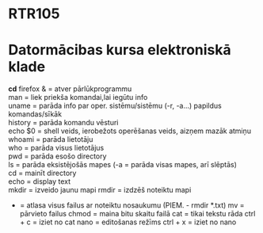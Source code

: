 # RTR105
# Datormācibas kursa elektroniskā klade
**cd** firefox & = atver pārlūkprogrammu  
man = liek priekša komandai,lai iegūtu info  
uname = parāda info par oper. sistēmu/sistēmu (-r, -a...) papildus komandas/sīkāk  
history = parāda komandu vēsturi  
echo $0 = shell veids, ierobežots operēšanas veids, aizņem mazāk atmiņu  
whoami = parāda lietotāju  
who = parāda visus lietotājus  
pwd = parāda esošo directory  
ls = parāda eksistējošās mapes (-a = parāda visas mapes, arī slēptās)  
cd = mainīt directory  
echo = display text  
mkdir = izveido jaunu mapi
rmdir = izdzēš noteiktu mapi
* = atlasa visus failus ar noteiktu nosaukumu (PIEM. - rmdir *.txt)
mv = pārvieto failus
chmod = maina bitu skaitu failā
cat = tikai tekstu rāda
ctrl + c = iziet no cat
nano = editošanas režīms
ctrl + x = iziet no nano





